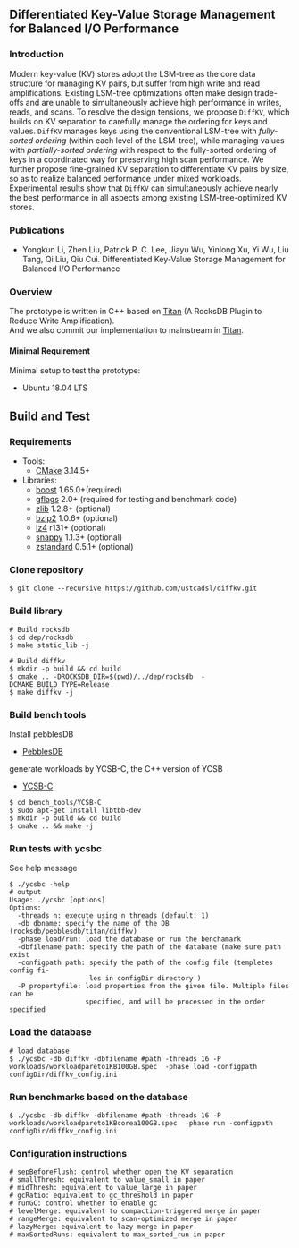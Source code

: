 ## Differentiated Key-Value Storage Management for Balanced I/O Performance
### Introduction
Modern key-value (KV) stores adopt the LSM-tree as the core data structure
for managing KV pairs, but suffer from high write and read amplifications.
Existing LSM-tree optimizations often make design trade-offs and are unable to
simultaneously achieve high performance in writes, reads, and scans.  To
resolve the design tensions, we propose `DiffKV`, which builds on KV
separation to carefully manage the ordering for keys and values.  `DiffKV`
manages keys using the conventional LSM-tree with *fully-sorted ordering*
(within each level of the LSM-tree), while managing values with 
*partially-sorted ordering* with respect to the fully-sorted ordering of keys
in a coordinated way for preserving high scan performance.  We further propose
fine-grained KV separation to differentiate KV pairs by size, so as to realize
balanced performance under mixed workloads. Experimental results show that
`DiffKV` can simultaneously achieve nearly the best performance in all aspects 
among existing LSM-tree-optimized KV stores.

### Publications
* Yongkun Li, Zhen Liu, Patrick P. C. Lee, Jiayu Wu, Yinlong Xu, Yi Wu, Liu Tang, Qi Liu, Qiu Cui. Differentiated Key-Value Storage Management for Balanced I/O Performance

### Overview
The prototype is written in C++ based on [Titan](https://github.com/tikv/titan) (A RocksDB Plugin to Reduce Write Amplification).  
And we also commit our implementation to mainstream in [Titan](https://docs.pingcap.com/tidb/stable/titan-overview).

#### Minimal Requirement
Minimal setup to test the prototype:
* Ubuntu 18.04 LTS


## Build and Test
### Requirements
* Tools:
    * [CMake](https://cmake.org/download/) 3.14.5+
* Libraries:
    * [boost](https://www.boost.org/users/download/) 1.65.0+(required)
    * [gflags](https://gflags.github.io/gflags/) 2.0+ (required for testing and benchmark code)
    * [zlib](http://www.zlib.net/) 1.2.8+ (optional)
    * [bzip2](http://www.bzip.org/) 1.0.6+ (optional)
    * [lz4](https://github.com/lz4/lz4) r131+ (optional)
    * [snappy](http://google.github.io/snappy/) 1.1.3+ (optional)
    * [zstandard](http://www.zstd.net) 0.5.1+ (optional)
### Clone repository
```
$ git clone --recursive https://github.com/ustcadsl/diffkv.git
```
### Build library
```
# Build rocksdb
$ cd dep/rocksdb
$ make static_lib -j

# Build diffkv
$ mkdir -p build && cd build
$ cmake .. -DROCKSDB_DIR=$(pwd)/../dep/rocksdb  -DCMAKE_BUILD_TYPE=Release 
$ make diffkv -j
```


### Build bench tools
Install pebblesDB
* [PebblesDB](https://github.com/utsaslab/pebblesdb)

generate workloads by YCSB-C, the C++ version of YCSB
* [YCSB-C](https://github.com/basicthinker/YCSB-C)  

```
$ cd bench_tools/YCSB-C
$ sudo apt-get install libtbb-dev
$ mkdir -p build && cd build 
$ cmake .. && make -j
```
### Run tests with ycsbc
See help message
```
$ ./ycsbc -help
# output
Usage: ./ycsbc [options]
Options:
  -threads n: execute using n threads (default: 1)
  -db dbname: specify the name of the DB (rocksdb/pebblesdb/titan/diffkv)
  -phase load/run: load the database or run the benchamark
  -dbfilename path: specify the path of the database (make sure path exist
  -configpath path: specify the path of the config file (templetes config fi-
                    les in configDir directory )
  -P propertyfile: load properties from the given file. Multiple files can be
                   specified, and will be processed in the order specified
```
### Load the database
```
# load database
$ ./ycsbc -db diffkv -dbfilename #path -threads 16 -P workloads/workloadpareto1KB100GB.spec  -phase load -configpath configDir/diffkv_config.ini
```
### Run benchmarks based on the database
```
$ ./ycsbc -db diffkv -dbfilename #path -threads 16 -P workloads/workloadpareto1KBcorea100GB.spec  -phase run -configpath configDir/diffkv_config.ini

```
### Configuration instructions
```
# sepBeforeFlush: control whether open the KV separation
# smallThresh: equivalent to value_small in paper
# midThresh: equivalent to value_large in paper
# gcRatio: equivalent to gc_threshold in paper
# runGC: control whether to enable gc
# levelMerge: equivalent to compaction-triggered merge in paper
# rangeMerge: equivalent to scan-optimized merge in paper
# lazyMerge: equivalent to lazy merge in paper
# maxSortedRuns: equivalent to max_sorted_run in paper

```
